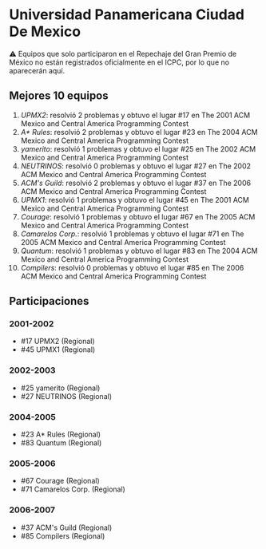 # Universidad Panamericana Ciudad De Mexico

:warning: Equipos que solo participaron en el Repechaje del Gran Premio de México no están registrados oficialmente en el ICPC, por lo que no aparecerán aquí.

## Mejores 10 equipos

1. _UPMX2_: resolvió 2 problemas y obtuvo el lugar #17 en The 2001 ACM Mexico and Central America Programming Contest
1. _A* Rules_: resolvió 2 problemas y obtuvo el lugar #23 en The 2004 ACM Mexico and Central America Programming Contest
1. _yamerito_: resolvió 1 problemas y obtuvo el lugar #25 en The 2002 ACM Mexico and Central America Programming Contest
1. _NEUTRINOS_: resolvió 0 problemas y obtuvo el lugar #27 en The 2002 ACM Mexico and Central America Programming Contest
1. _ACM's Guild_: resolvió 2 problemas y obtuvo el lugar #37 en The 2006 ACM Mexico and Central America Programming Contest
1. _UPMX1_: resolvió 1 problemas y obtuvo el lugar #45 en The 2001 ACM Mexico and Central America Programming Contest
1. _Courage_: resolvió 1 problemas y obtuvo el lugar #67 en The 2005 ACM Mexico and Central America Programming Contest
1. _Camarelos Corp._: resolvió 1 problemas y obtuvo el lugar #71 en The 2005 ACM Mexico and Central America Programming Contest
1. _Quantum_: resolvió 1 problemas y obtuvo el lugar #83 en The 2004 ACM Mexico and Central America Programming Contest
1. _Compilers_: resolvió 0 problemas y obtuvo el lugar #85 en The 2006 ACM Mexico and Central America Programming Contest

## Participaciones

### 2001-2002

- #17 UPMX2 (Regional)
- #45 UPMX1 (Regional)

### 2002-2003

- #25 yamerito (Regional)
- #27 NEUTRINOS (Regional)

### 2004-2005

- #23 A* Rules (Regional)
- #83 Quantum (Regional)

### 2005-2006

- #67 Courage (Regional)
- #71 Camarelos Corp. (Regional)

### 2006-2007

- #37 ACM's Guild (Regional)
- #85 Compilers (Regional)



